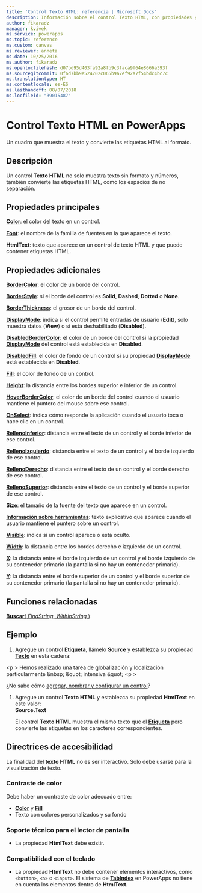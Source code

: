 ```yaml
---
title: 'Control Texto HTML: referencia | Microsoft Docs'
description: Información sobre el control Texto HTML, con propiedades y ejemplos
author: fikaradz
manager: kvivek
ms.service: powerapps
ms.topic: reference
ms.custom: canvas
ms.reviewer: anneta
ms.date: 10/25/2016
ms.author: fikaradz
ms.openlocfilehash: d07bd95d403fa92a8fb9c3faca9f64e8666a393f
ms.sourcegitcommit: 0f6d7bb9e524202c065b9a7ef92a7f54bdc4bc7c
ms.translationtype: HT
ms.contentlocale: es-ES
ms.lasthandoff: 08/07/2018
ms.locfileid: "39015487"
---
```

# <a name="html-text-control-in-powerapps"></a>Control Texto HTML en PowerApps
Un cuadro que muestra el texto y convierte las etiquetas HTML al formato.

## <a name="description"></a>Descripción
Un control **Texto HTML** no solo muestra texto sin formato y números, también convierte las etiquetas HTML, como los espacios de no separación.

## <a name="key-properties"></a>Propiedades principales
**[Color](properties-color-border.md)**: el color del texto en un control.

**[Font](properties-text.md)**: el nombre de la familia de fuentes en la que aparece el texto.

**HtmlText**: texto que aparece en un control de texto HTML y que puede contener etiquetas HTML.

## <a name="additional-properties"></a>Propiedades adicionales
**[BorderColor](properties-color-border.md)**: el color de un borde del control.

**[BorderStyle](properties-color-border.md)**: si el borde del control es **Solid**, **Dashed**, **Dotted** o **None**.

**[BorderThickness](properties-color-border.md)**: el grosor de un borde del control.

**[DisplayMode](properties-core.md)**: indica si el control permite entradas de usuario (**Edit**), solo muestra datos (**View**) o si está deshabilitado (**Disabled**).

**[DisabledBorderColor](properties-color-border.md)**: el color de un borde del control si la propiedad **[DisplayMode](properties-core.md)** del control está establecida en **Disabled**.

**[DisabledFill](properties-color-border.md)**: el color de fondo de un control si su propiedad **[DisplayMode](properties-core.md)** está establecida en **Disabled**.

**[Fill](properties-color-border.md)**: el color de fondo de un control.

**[Height](properties-size-location.md)**: la distancia entre los bordes superior e inferior de un control.

**[HoverBorderColor](properties-color-border.md)**: el color de un borde del control cuando el usuario mantiene el puntero del mouse sobre ese control.

**[OnSelect](properties-core.md)**: indica cómo responde la aplicación cuando el usuario toca o hace clic en un control.

**[RellenoInferior](properties-size-location.md)**: distancia entre el texto de un control y el borde inferior de ese control.

**[RellenoIzquierdo](properties-size-location.md)**: distancia entre el texto de un control y el borde izquierdo de ese control.

**[RellenoDerecho](properties-size-location.md)**: distancia entre el texto de un control y el borde derecho de ese control.

**[RellenoSuperior](properties-size-location.md)**: distancia entre el texto de un control y el borde superior de ese control.

**[Size](properties-text.md)**: el tamaño de la fuente del texto que aparece en un control.

**[Información sobre herramientas](properties-core.md)**: texto explicativo que aparece cuando el usuario mantiene el puntero sobre un control.

**[Visible](properties-core.md)**: indica si un control aparece o está oculto.

**[Width](properties-size-location.md)**: la distancia entre los bordes derecho e izquierdo de un control.

**[X](properties-size-location.md)**: la distancia entre el borde izquierdo de un control y el borde izquierdo de su contenedor primario (la pantalla si no hay un contenedor primario).

**[Y](properties-size-location.md)**: la distancia entre el borde superior de un control y el borde superior de su contenedor primario (la pantalla si no hay un contenedor primario).

## <a name="related-functions"></a>Funciones relacionadas
[**Buscar**( *FindString*, *WithinString* )](../functions/function-find.md)

## <a name="example"></a>Ejemplo
1. Agregue un control **[Etiqueta](control-text-box.md)**, llámelo **Source** y establezca su propiedad **[Texto](properties-core.md)** en esta cadena:

\<p > Hemos realizado una tarea de globalización y localización particularmente \&nbsp; \&quot; intensiva \&quot; \<p >

¿No sabe cómo [agregar, nombrar y configurar un control](../add-configure-controls.md)?

1. Agregue un control **Texto HTML** y establezca su propiedad **HtmlText** en este valor:<br>
   **Source.Text**
   
     El control **Texto HTML** muestra el mismo texto que el **[Etiqueta](control-text-box.md)** pero convierte las etiquetas en los caracteres correspondientes.


## <a name="accessibility-guidelines"></a>Directrices de accesibilidad
La finalidad del **texto HTML** no es ser interactivo. Solo debe usarse para la visualización de texto.

### <a name="color-contrast"></a>Contraste de color
Debe haber un contraste de color adecuado entre:
* **[Color](properties-color-border.md)** y **[Fill](properties-color-border.md)**
* Texto con colores personalizados y su fondo

### <a name="screen-reader-support"></a>Soporte técnico para el lector de pantalla
* La propiedad **HtmlText** debe existir.

### <a name="keyboard-support"></a>Compatibilidad con el teclado
* La propiedad **HtmlText** no debe contener elementos interactivos, como `<button>`, `<a>` o `<input>`. El sistema de **[TabIndex](properties-accessibility.md)** en PowerApps no tiene en cuenta los elementos dentro de **HtmlText**.
